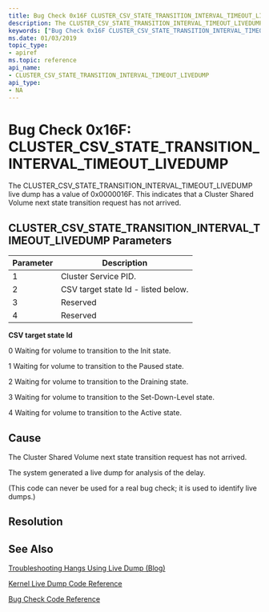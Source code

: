 ```yaml
---
title: Bug Check 0x16F CLUSTER_CSV_STATE_TRANSITION_INTERVAL_TIMEOUT_LIVEDUMP
description: The CLUSTER_CSV_STATE_TRANSITION_INTERVAL_TIMEOUT_LIVEDUMP live dump has a value of 0x0000016F. This indicates that a Cluster Shared Volume next state transition request has not arrived.
keywords: ["Bug Check 0x16F CLUSTER_CSV_STATE_TRANSITION_INTERVAL_TIMEOUT_LIVEDUMP", "CLUSTER_CSV_STATE_TRANSITION_INTERVAL_TIMEOUT_LIVEDUMP"]
ms.date: 01/03/2019
topic_type:
- apiref
ms.topic: reference
api_name:
- CLUSTER_CSV_STATE_TRANSITION_INTERVAL_TIMEOUT_LIVEDUMP
api_type:
- NA
---
```


# Bug Check 0x16F: CLUSTER\_CSV\_STATE\_TRANSITION\_INTERVAL\_TIMEOUT\_LIVEDUMP

The CLUSTER\_CSV\_STATE\_TRANSITION\_INTERVAL\_TIMEOUT\_LIVEDUMP live dump has a value of 0x0000016F. This indicates that a Cluster Shared Volume next state transition request has not arrived.

## CLUSTER\_CSV\_STATE\_TRANSITION\_INTERVAL\_TIMEOUT\_LIVEDUMP Parameters


|Parameter|Description|
|--- |--- |
|1| Cluster Service PID.|
|2| CSV target state Id - listed below. |
|3| Reserved |
|4| Reserved |


**CSV target state Id**

0  Waiting for volume to transition to the Init state. 

1  Waiting for volume to transition to the Paused state. 

2  Waiting for volume to transition to the Draining state. 

3  Waiting for volume to transition to the Set-Down-Level state. 

4  Waiting for volume to transition to the Active state.

## Cause

The Cluster Shared Volume next state transition request has not arrived.

The system generated a live dump for analysis of the delay.

(This code can never be used for a real bug check; it is used to identify live dumps.)


## Resolution
 

## See Also

[Troubleshooting Hangs Using Live Dump (Blog)](https://techcommunity.microsoft.com/t5/Failover-Clustering/bg-p/FailoverClustering)

[Kernel Live Dump Code Reference](kernel-live-dump-code-reference.md)

[Bug Check Code Reference](bug-check-code-reference2.md)

